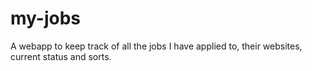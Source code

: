 # my-jobs
A webapp to keep track of all the jobs I have applied to, their websites, current status and sorts.
